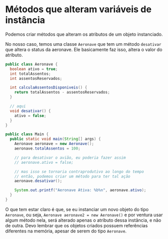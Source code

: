 # Métodos que alteram variáveis de instância

Podemos criar métodos que alteram os atributos de um objeto instanciado.

No nosso caso, temos uma classe `Aeronave` que tem um método `desativar` que altera
o status da aeronave. Ele basicamente faz isso, altera o valor do atributo.

```java
public class Aeronave {
  boolean ativo = true;
  int totalAssentos;
  int assentosReservados;

  int calculaAssentosDisponiveis() {
    return totalAssentos - assentosReservados;
  }

  // aqui
  void desativar() {
    ativo = false;
  }
}
```

```java
public class Main {
  public static void main(String[] args) {
    Aeronave aeronave = new Aeronave();
    aeronave.totalAssentos = 100;

    // para desativar o avião, eu poderia fazer assim
    // aeronave.ativo = false;

    // mas isso se tornaria contraprodutivo ao longo do tempo
    // então, podemos criar um método para ter tal ação
    aeronave.desativar();

    System.out.printf("Aeronave Ativa: %b%n", aeronave.ativo);
  }
}
```

O que tem estar claro é que, se eu instanciar um novo objeto do tipo `Aeronave`,
ou seja, `Aeronave aeronave2 = new Aeronave()` e por ventura usar algum método nela,
será alterado apenas o atributo dessa instância, e não de outra. Devo lembrar que os objetos
criados possuem referências diferentes na memória, apesar de serem do tipo `Aeronave`.